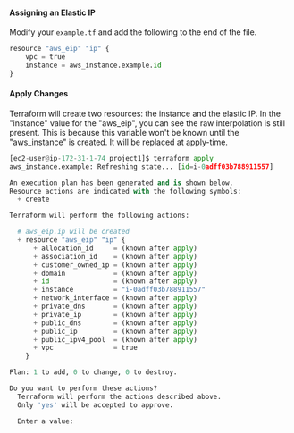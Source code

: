 #### Assigning an Elastic IP
Modify your `example.tf` and add the following to the end of the file.
```python
resource "aws_eip" "ip" {
    vpc = true
    instance = aws_instance.example.id
}
```
#### Apply Changes
Terraform will create two resources: the instance and the elastic IP. In the "instance" value for the "aws_eip", you can see the raw interpolation is still present. 
This is because this variable won't be known until the "aws_instance" is created. It will be replaced at apply-time.

```python
[ec2-user@ip-172-31-1-74 project1]$ terraform apply
aws_instance.example: Refreshing state... [id=i-0adff03b788911557]

An execution plan has been generated and is shown below.
Resource actions are indicated with the following symbols:
  + create

Terraform will perform the following actions:

  # aws_eip.ip will be created
  + resource "aws_eip" "ip" {
      + allocation_id     = (known after apply)
      + association_id    = (known after apply)
      + customer_owned_ip = (known after apply)
      + domain            = (known after apply)
      + id                = (known after apply)
      + instance          = "i-0adff03b788911557"
      + network_interface = (known after apply)
      + private_dns       = (known after apply)
      + private_ip        = (known after apply)
      + public_dns        = (known after apply)
      + public_ip         = (known after apply)
      + public_ipv4_pool  = (known after apply)
      + vpc               = true
    }

Plan: 1 to add, 0 to change, 0 to destroy.

Do you want to perform these actions?
  Terraform will perform the actions described above.
  Only 'yes' will be accepted to approve.

  Enter a value:

```
